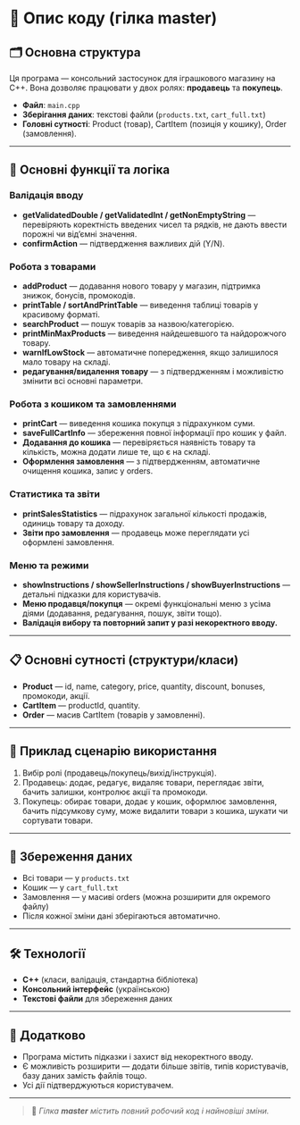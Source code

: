 # 🧸 Опис коду (гілка master)
## 🗂️ Основна структура

Ця програма — консольний застосунок для іграшкового магазину на C++. Вона дозволяє працювати у двох ролях: **продавець** та **покупець**.

- **Файл**: `main.cpp`
- **Зберігання даних**: текстові файли (`products.txt`, `cart_full.txt`)
- **Головні сутності**: Product (товар), CartItem (позиція у кошику), Order (замовлення).

---

## 🔑 Основні функції та логіка

### Валідація вводу

- **getValidatedDouble / getValidatedInt / getNonEmptyString** — перевіряють коректність введених чисел та рядків, не дають ввести порожні чи від’ємні значення.
- **confirmAction** — підтвердження важливих дій (Y/N).

### Робота з товарами

- **addProduct** — додавання нового товару у магазин, підтримка знижок, бонусів, промокодів.
- **printTable / sortAndPrintTable** — виведення таблиці товарів у красивому форматі.
- **searchProduct** — пошук товарів за назвою/категорією.
- **printMinMaxProducts** — виведення найдешевшого та найдорожчого товару.
- **warnIfLowStock** — автоматичне попередження, якщо залишилося мало товару на складі.
- **редагування/видалення товару** — з підтвердженням і можливістю змінити всі основні параметри.

### Робота з кошиком та замовленнями

- **printCart** — виведення кошика покупця з підрахунком суми.
- **saveFullCartInfo** — збереження повної інформації про кошик у файл.
- **Додавання до кошика** — перевіряється наявність товару та кількість, можна додати лише те, що є на складі.
- **Оформлення замовлення** — з підтвердженням, автоматичне очищення кошика, запис у orders.

### Статистика та звіти

- **printSalesStatistics** — підрахунок загальної кількості продажів, одиниць товару та доходу.
- **Звіти про замовлення** — продавець може переглядати усі оформлені замовлення.

### Меню та режими

- **showInstructions / showSellerInstructions / showBuyerInstructions** — детальні підказки для користувачів.
- **Меню продавця/покупця** — окремі функціональні меню з усіма діями (додавання, редагування, пошук, звіти тощо).
- **Валідація вибору та повторний запит у разі некоректного вводу.**

---

## 📋 Основні сутності (структури/класи)

- **Product** — id, name, category, price, quantity, discount, bonuses, промокоди, акції.
- **CartItem** — productId, quantity.
- **Order** — масив CartItem (товарів у замовленні).

---

## 🧩 Приклад сценарію використання

1. Вибір ролі (продавець/покупець/вихід/інструкція).
2. Продавець: додає, редагує, видаляє товари, переглядає звіти, бачить залишки, контролює акції та промокоди.
3. Покупець: обирає товари, додає у кошик, оформлює замовлення, бачить підсумкову суму, може видалити товари з кошика, шукати чи сортувати товари.

---

## 💾 Збереження даних

- Всі товари — у `products.txt`
- Кошик — у `cart_full.txt`
- Замовлення — у масиві orders (можна розширити для окремого файлу)
- Після кожної зміни дані зберігаються автоматично.

---

## 🛠️ Технології

- **C++** (класи, валідація, стандартна бібліотека)
- **Консольний інтерфейс** (українською)
- **Текстові файли** для збереження даних

---

## 📖 Додатково

- Програма містить підказки і захист від некоректного вводу.
- Є можливість розширити — додати більше звітів, типів користувачів, базу даних замість файлів тощо.
- Усі дії підтверджуються користувачем.

---

> 🧸 _Гілка **master** містить повний робочий код і найновіші зміни._
